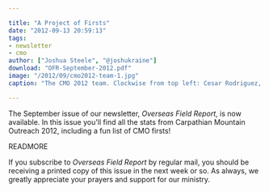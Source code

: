 ```yaml
---

title: "A Project of Firsts"
date: "2012-09-13 20:59:13"
tags:
- newsletter
- cmo
author: ["Joshua Steele", "@joshukraine"]
download: "OFR-September-2012.pdf"
image: "/2012/09/cmo2012-team-1.jpg"
caption: "The CMO 2012 team. Clockwise from top left: Cesar Rodriguez, Jonathan Steele, David Steininger, Phillip Payne, Jacob Bruce, Nathan Day, Joshua Steele, and Jessie Beal."

---
```


The September issue of our newsletter, *Overseas Field Report*, is now available. In this issue you'll find all the stats from Carpathian Mountain Outreach 2012, including a fun list of CMO firsts!

READMORE

If you subscribe to *Overseas Field Report* by regular mail, you should be receiving a printed copy of this issue in the next week or so. As always, we greatly appreciate your prayers and support for our ministry.
